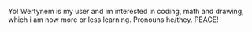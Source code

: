 
Yo! Wertynem is my user and im interested in coding, math and drawing, which i am now more or less learning. 
Pronouns he/they. PEACE!
